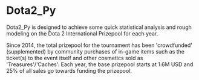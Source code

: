 # Dota2_Py

Dota2_Py is designed to achieve some quick statistical analysis and rough modeling on the Dota 2 International Prizepool for each year.

Since 2014, the total prizepool for the tournament has been 'crowdfunded' (supplemented) by community purchases of in-game items such as the ticket(s) to the event itself and other cosmetics sold as 'Treasures'/'Caches'. Each year, the base prizepool starts at 1.6M USD and 25% of all sales go towards funding the prizepool. 